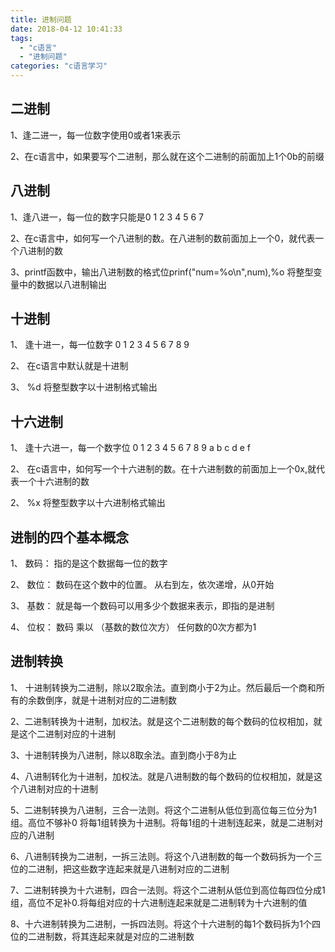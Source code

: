 ```yaml
---
title: 进制问题
date: 2018-04-12 10:41:33
tags: 
  - "c语言"
  - "进制问题"
categories: "c语言学习"
---
```

## 二进制
1、逢二进一，每一位数字使用0或者1来表示

2、在c语言中，如果要写个二进制，那么就在这个二进制的前面加上1个0b的前缀

## 八进制
1、逢八进一，每一位的数字只能是0 1 2 3 4 5 6 7 

2、在c语言中，如何写一个八进制的数。在八进制的数前面加上一个0，就代表一个八进制的数

3、printf函数中，输出八进制数的格式位prinf("num=%o\n",num),%o 将整型变量中的数据以八进制输出

## 十进制
1、 逢十进一，每一位数字 0 1 2 3 4 5 6 7 8 9

2、 在c语言中默认就是十进制

3、 %d 将整型数字以十进制格式输出

## 十六进制
1、 逢十六进一，每一个数字位 0 1 2 3 4 5 6 7 8 9 a b c d e f

2、 在c语言中，如何写一个十六进制的数。在十六进制数的前面加上一个0x,就代表一个十六进制的数

2、 %x 将整型数字以十六进制格式输出


## 进制的四个基本概念
1、 数码： 指的是这个数据每一位的数字

2、 数位： 数码在这个数中的位置。 从右到左，依次递增，从0开始

3、 基数： 就是每一个数码可以用多少个数据来表示，即指的是进制

4、 位权： 数码 乘以 （基数的数位次方） 任何数的0次方都为1

## 进制转换
1、 十进制转换为二进制，除以2取余法。直到商小于2为止。然后最后一个商和所有的余数倒序，就是十进制对应的二进制数

2、二进制转换为十进制，加权法。就是这个二进制数的每个数码的位权相加，就是这个二进制对应的十进制

3、十进制转换为八进制，除以8取余法。直到商小于8为止

4、八进制转化为十进制，加权法。就是八进制数的每个数码的位权相加，就是这个八进制对应的十进制

5、二进制转换为八进制，三合一法则。将这个二进制从低位到高位每三位分为1组。高位不够补0
将每1组转换为十进制。将每1组的十进制连起来，就是二进制对应的八进制

6、八进制转换为二进制，一拆三法则。将这个八进制数的每一个数码拆为一个三位的二进制，把这些数字连起来就是八进制对应的二进制

7、二进制转换为十六进制，四合一法则。将这个二进制从低位到高位每四位分成1组，高位不足补0.将每组对应的十六进制连起来就是二进制转为十六进制的值

8、十六进制转换为二进制，一拆四法则。将这个十六进制的每1个数码拆为1个四位的二进制数，将其连起来就是对应的二进制数






